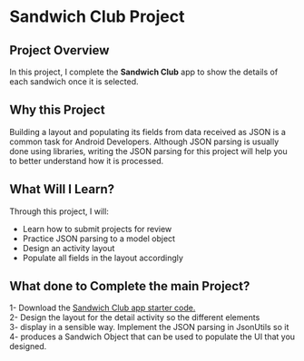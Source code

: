 # Sandwich Club Project

## Project Overview
In this project, I complete the **Sandwich Club** app to
show the details of each sandwich once it is selected.

## Why this Project

Building a layout and populating its fields from data received as JSON
is a common task for Android Developers. Although JSON parsing is usually
done using libraries, writing the JSON parsing for  this project will
help you to better understand how it is processed.

## What Will I Learn?
Through this project, I will:
- Learn how to submit projects for review
- Practice JSON parsing to a model object
- Design an activity layout
- Populate all fields in the layout accordingly

## What done to Complete the main Project?
1- Download the [Sandwich Club app starter code.](https://github.com/udacity/sandwich-club-starter-code)
<br>2- Design the layout for the detail activity so the different elements
<br>3- display in a sensible way. Implement the JSON parsing in JsonUtils so it
<br>4- produces a Sandwich Object that can be used to populate the UI that you designed.

